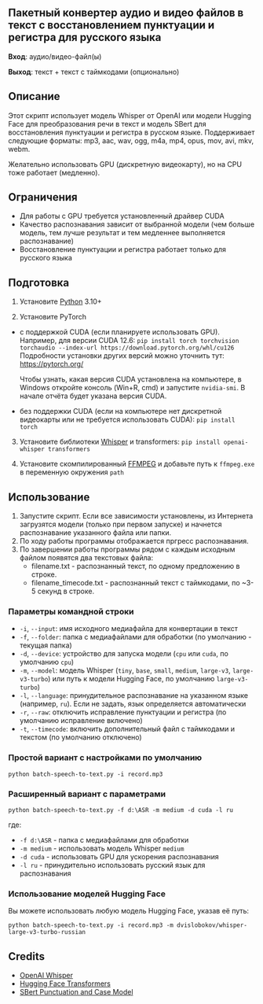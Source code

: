 ## Пакетный конвертер аудио и видео файлов в текст с восстановлением пунктуации и регистра для русского языка

**Вход**: аудио/видео-файл(ы)

**Выход**: текст + текст с таймкодами (опционально)

## Описание

Этот скрипт использует модель Whisper от OpenAI или модели Hugging Face для преобразования речи в текст и модель SBert для восстановления пунктуации и регистра в русском языке. Поддерживает следующие форматы: mp3, aac, wav, ogg, m4a, mp4, opus, mov, avi, mkv, webm.

Желательно использовать GPU (дискретную видеокарту), но на CPU тоже работает (медленно).

## Ограничения

- Для работы с GPU требуется установленный драйвер CUDA
- Качество распознавания зависит от выбранной модели (чем больше модель, тем лучше результат и тем медленнее выполняется распознавание)
- Восстановление пунктуации и регистра работает только для русского языка

## Подготовка

1. Установите [Python](https://python.org) 3.10+

2. Установите PyTorch
- с поддержкой CUDA (если планируете использовать GPU). Например, для версии CUDA 12.6:
`pip install torch torchvision torchaudio --index-url https://download.pytorch.org/whl/cu126`
Подробности установки других версий можно уточнить тут: https://pytorch.org/

   Чтобы узнать, какая версия CUDA установлена на компьютере, в Windows откройте консоль (Win+R, cmd) и запустите `nvidia-smi`. В начале отчёта будет указана версия CUDA.

- без поддержки CUDA (если на компьютере нет дискретной видеокарты или не требуется использовать CUDA): `pip install torch`

3. Установите библиотеки [Whisper](https://github.com/openai/whisper) и transformers: `pip install openai-whisper transformers`

4. Установите скомпилированный [FFMPEG](https://ffmpeg.org/download.html) и добавьте путь к `ffmpeg.exe` в переменную окружения `path`

## Использование

1. Запустите скрипт. Если все зависимости установлены, из Интернета загрузятся модели (только при первом запуске) и начнется распознавание указанного файла или папки.
2. По ходу работы программы отображается пргресс распознавания.
3. По завершении работы программы рядом с каждым исходным файлом появятся два текстовых файла:
   - filename.txt - распознанный текст, по одному предложению в строке.
   - filename_timecode.txt - распознанный текст с таймкодами, по ~3-5 секунд в строке.

### Параметры командной строки

- `-i`, `--input`: имя исходного медиафайла для конвертации в текст
- `-f`, `--folder`: папка с медиафайлами для обработки (по умолчанию - текущая папка)
- `-d`, `--device`: устройство для запуска модели (`cpu` или `cuda`, по умолчанию `cpu`)
- `-m`, `--model`: модель Whisper (`tiny`, `base`, `small`, `medium`, `large-v3`, `large-v3-turbo`) или путь к модели Hugging Face, по умолчанию `large-v3-turbo`)
- `-l`, `--language`: принудительное распознавание на указанном языке (например, `ru`). Если не задать, язык определяется автоматически
- `-r`, `--raw`: отключить исправление пунктуации и регистра (по умолчанию исправление включено)
- `-t`, `--timecode`: включить дополнительный файл с таймкодами и текстом (по умолчанию отключено)

### Простой вариант с настройками по умолчанию

`python batch-speech-to-text.py -i record.mp3`

### Расширенный вариант с параметрами

`python batch-speech-to-text.py -f d:\ASR -m medium -d cuda -l ru`

где:
- `-f d:\ASR` - папка с медиафайлами для обработки
- `-m medium` - использовать модель Whisper `medium`
- `-d cuda` - использовать GPU для ускорения распознавания
- `-l ru` - принудительно использовать русский язык для распознавания

### Использование моделей Hugging Face

Вы можете использовать любую модель Hugging Face, указав её путь:

`python batch-speech-to-text.py -i record.mp3 -m dvislobokov/whisper-large-v3-turbo-russian`

## Credits

- [OpenAI Whisper](https://github.com/openai/whisper)
- [Hugging Face Transformers](https://huggingface.co/docs/transformers/index)
- [SBert Punctuation and Case Model](https://huggingface.co/kontur-ai/sbert_punc_case_ru)